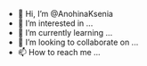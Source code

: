 - 👋 Hi, I’m @AnohinaKsenia
- 👀 I’m interested in ...
- 🌱 I’m currently learning ...
- 💞️ I’m looking to collaborate on ...
- 📫 How to reach me ...

<!---
AnohinaKsenia/AnohinaKsenia is a ✨ special ✨ repository because its `README.md` (this file) appears on your GitHub profile.
You can click the Preview link to take a look at your changes.
--->
